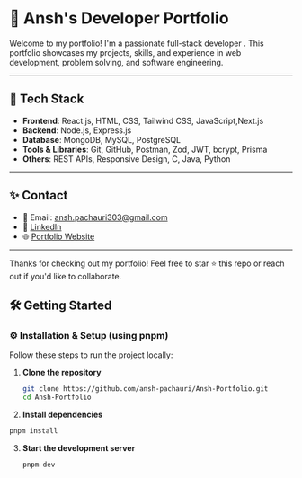 # 💼 Ansh's Developer Portfolio

Welcome to my portfolio! I'm a passionate full-stack developer . This portfolio showcases my projects, skills, and experience in web development, problem solving, and software engineering.

---

## 🚀 Tech Stack

- **Frontend**: React.js, HTML, CSS, Tailwind CSS, JavaScript,Next.js
- **Backend**: Node.js, Express.js
- **Database**: MongoDB, MySQL, PostgreSQL
- **Tools & Libraries**: Git, GitHub, Postman, Zod, JWT, bcrypt, Prisma
- **Others**: REST APIs, Responsive Design, C, Java, Python




---

## ✨ Contact

- 📧 Email: ansh.pachauri303@gmail.com
- 🔗 [LinkedIn](https://www.linkedin.com/in/ansh-pachauri-798912250/)
- 🌐 [Portfolio Website](https://ansh-pachauri.vercel.app/)

---

Thanks for checking out my portfolio! Feel free to star ⭐ this repo or reach out if you'd like to collaborate.


## 🛠️ Getting Started

### ⚙️ Installation & Setup (using pnpm)

Follow these steps to run the project locally:

1. **Clone the repository**
   ```bash
   git clone https://github.com/ansh-pachauri/Ansh-Portfolio.git
   cd Ansh-Portfolio
   ```
2.  **Install dependencies**
   ```bash
   pnpm install
   
   ```
3. **Start the development server**
   ```bash
   pnpm dev
   
